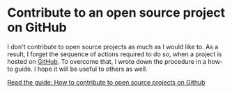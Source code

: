 <!-- -
Title: Contribute to an open source project on GitHub
First Published: 2014-02-12
- -->

Contribute to an open source project on GitHub
==============================================

I don't contribute to open source projects as much as I would like to. 
As a result, I forget the sequence of actions required to do so, when 
a project is hosted on [GitHub](https://github.com/). To overcome that, 
I wrote down the procedure in a how-to guide. I hope it will be useful 
to others as well.

[Read the guide: How to contribute to open source projects on Github](/docs/contribute-on-github.html)
